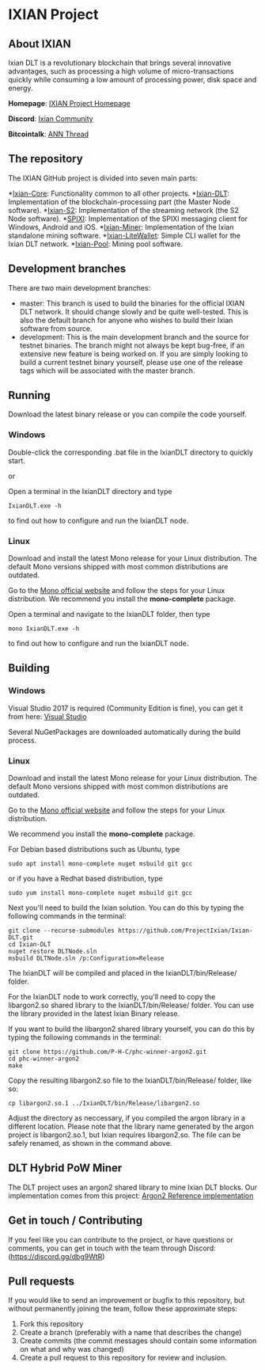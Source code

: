# IXIAN Project

## About IXIAN

Ixian DLT is a revolutionary blockchain that brings several innovative advantages, such as processing a high volume of micro-transactions quickly while consuming a low amount of processing power, disk space and energy. 

**Homepage**: [IXIAN Project Homepage](https://www.ixian.io "IXIAN")

**Discord**: [Ixian Community](https://discord.gg/P493UN9)

**Bitcointalk**: [ANN Thread](https://bitcointalk.org/index.php?topic=4631942.0)

## The repository

The IXIAN GitHub project is divided into seven main parts:

*[Ixian-Core](https://github.com/ProjectIxian/Ixian-Core): Functionality common to all other projects.
*[Ixian-DLT](https://github.com/ProjectIxian/Ixian-DLT): Implementation of the blockchain-processing part (the Master Node software).
*[Ixian-S2](https://github.com/ProjectIxian/Ixian-S2): Implementation of the streaming network (the S2 Node software).
*[SPIXI](https://github.com/ProjectIxian/SPIXI): Implementation of the SPIXI messaging client for Windows, Android and iOS.
*[Ixian-Miner](https://github.com/ProjectIxian/Ixian-Miner): Implementation of the Ixian standalone mining software.
*[Ixian-LiteWallet](https://github.com/ProjectIxian/Ixian-LiteWallet): Simple CLI wallet for the Ixian DLT network.
*[Ixian-Pool](https://github.com/ProjectIxian/Ixian-Pool): Mining pool software.

## Development branches

There are two main development branches:
* master: This branch is used to build the binaries for the official IXIAN DLT network. It should change slowly and be quite well-tested. This is also the default branch for anyone who wishes to build their Ixian software from source.
* development: This is the main development branch and the source for testnet binaries. The branch might not always be kept bug-free, if an extensive new feature is being worked on. If you are simply looking to build a current testnet binary yourself, please use one of the release tags which will be associated with the master branch.

## Running
Download the latest binary release or you can compile the code yourself.
### Windows
Double-click the corresponding .bat file in the IxianDLT directory to quickly start.

or

Open a terminal in the IxianDLT directory and type
```
IxianDLT.exe -h
```
to find out how to configure and run the IxianDLT node.

### Linux
Download and install the latest Mono release for your Linux distribution. The default Mono versions shipped with most common distributions are outdated.

Go to the [Mono official website](https://www.mono-project.com/download/stable/#download-lin) and follow the steps for your Linux distribution.
We recommend you install the **mono-complete** package.

Open a terminal and navigate to the IxianDLT folder, then type
```
mono IxianDLT.exe -h
```
to find out how to configure and run the IxianDLT node.

## Building
### Windows
Visual Studio 2017 is required (Community Edition is fine), you can get it from here: [Visual Studio](https://visualstudio.microsoft.com/)

Several NuGetPackages are downloaded automatically during the build process.

### Linux
Download and install the latest Mono release for your Linux distribution. The default Mono versions shipped with most common distributions are outdated.

Go to the [Mono official website](https://www.mono-project.com/download/stable/#download-lin) and follow the steps for your Linux distribution.

We recommend you install the **mono-complete** package.

For Debian based distributions such as Ubuntu, type
```
sudo apt install mono-complete nuget msbuild git gcc
```
or if you have a Redhat based distribution, type
```
sudo yum install mono-complete nuget msbuild git gcc
```

Next you'll need to build the Ixian solution. You can do this by typing the following commands in the terminal:
```
git clone --recurse-submodules https://github.com/ProjectIxian/Ixian-DLT.git
cd Ixian-DLT
nuget restore DLTNode.sln
msbuild DLTNode.sln /p:Configuration=Release
```
The IxianDLT will be compiled and placed in the IxianDLT/bin/Release/ folder.

For the IxianDLT node to work correctly, you'll need to copy the libargon2.so shared library to the IxianDLT/bin/Release/ folder. You can use the library provided in the latest Ixian Binary release.

If you want to build the libargon2 shared library yourself, you can do this by typing the following commands in the terminal:
```
git clone https://github.com/P-H-C/phc-winner-argon2.git
cd phc-winner-argon2
make
```
Copy the resulting libargon2.so file to the IxianDLT/bin/Release/ folder, like so:
```
cp libargon2.so.1 ../IxianDLT/bin/Release/libargon2.so
```
Adjust the directory as neccessary, if you compiled the argon library in a different location. Please note that the library name generated by the argon project is libargon2.so.1, but Ixian requires libargon2.so. The file can be safely renamed, as shown in the command above.

## DLT Hybrid PoW Miner

The DLT project uses an argon2 shared library to mine Ixian DLT blocks. Our implementation comes from this project: [Argon2 Reference implementation](https://github.com/P-H-C/phc-winner-argon2)

## Get in touch / Contributing

If you feel like you can contribute to the project, or have questions or comments, you can get in touch with the team through Discord: (https://discord.gg/dbg9WtR)

## Pull requests

If you would like to send an improvement or bugfix to this repository, but without permanently joining the team, follow these approximate steps:

1. Fork this repository
2. Create a branch (preferably with a name that describes the change)
3. Create commits (the commit messages should contain some information on what and why was changed)
4. Create a pull request to this repository for review and inclusion.
